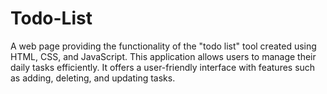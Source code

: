 # Todo-List
A web page providing the functionality of the "todo list" tool created using HTML, CSS, and JavaScript. This application allows users to manage their daily tasks efficiently. It offers a user-friendly interface with features such as adding, deleting, and updating tasks.

